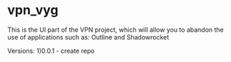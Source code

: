 # vpn_vyg
This is the UI part of the VPN project, which will allow you to abandon the use of applications such as: Outline and Shadowrocket

Versions:
1)0.0.1 - create repo
